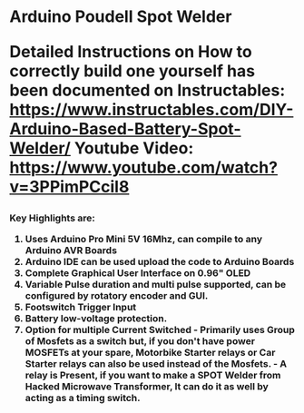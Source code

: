 <H1> Arduino Poudell Spot Welder

Detailed Instructions on How to correctly build one yourself has been documented on Instructables: https://www.instructables.com/DIY-Arduino-Based-Battery-Spot-Welder/
Youtube Video: https://www.youtube.com/watch?v=3PPimPCcil8



<H3> Key Highlights are:

1. Uses Arduino Pro Mini 5V 16Mhz, can compile to any Arduino AVR Boards
2. Arduino IDE can be used upload the code to Arduino Boards
3. Complete Graphical User Interface on 0.96" OLED
4. Variable Pulse duration and multi pulse supported, can be configured by rotatory encoder and GUI. 
5. Footswitch Trigger Input
6. Battery low-voltage protection. 
7. Option for multiple Current Switched
        - Primarily uses Group of Mosfets as a switch but, if you don't have power MOSFETs at your spare, Motorbike Starter relays or Car Starter relays can also be used instead of the Mosfets.
        - A relay is Present, if you want to make a SPOT Welder from Hacked Microwave Transformer, It can do it as well by acting as a timing switch. 